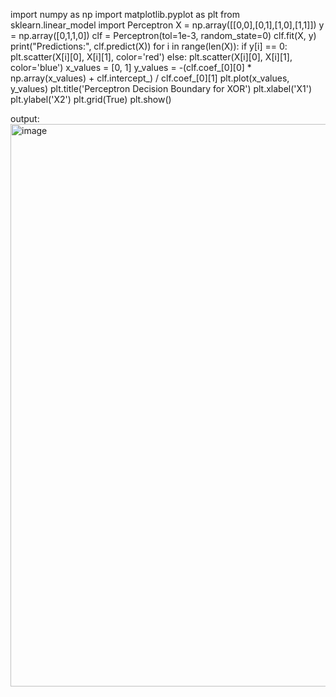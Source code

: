 import numpy as np
import matplotlib.pyplot as plt
from sklearn.linear_model import Perceptron
X = np.array([[0,0],[0,1],[1,0],[1,1]])
y = np.array([0,1,1,0])
clf = Perceptron(tol=1e-3, random_state=0)
clf.fit(X, y)
print("Predictions:", clf.predict(X))
for i in range(len(X)):
    if y[i] == 0:
        plt.scatter(X[i][0], X[i][1], color='red')
    else:
        plt.scatter(X[i][0], X[i][1], color='blue')
x_values = [0, 1]
y_values = -(clf.coef_[0][0] * np.array(x_values) + clf.intercept_) / clf.coef_[0][1]
plt.plot(x_values, y_values)
plt.title('Perceptron Decision Boundary for XOR')
plt.xlabel('X1')
plt.ylabel('X2')
plt.grid(True)
plt.show()

output:
<img width="1600" height="900" alt="image" src="https://github.com/user-attachments/assets/bed988be-f616-4c15-b0a7-4a717d7a73b9" />

